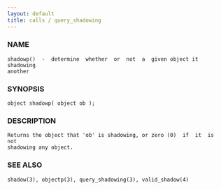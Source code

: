 ```yaml
---
layout: default
title: calls / query_shadowing
---
```


### NAME

    shadowp()  -  determine  whether  or  not  a  given object it shadowing
    another


### SYNOPSIS

    object shadowp( object ob );


### DESCRIPTION

    Returns the object that 'ob' is shadowing, or zero (0)  if  it  is  not
    shadowing any object.


### SEE ALSO

    shadow(3), objectp(3), query_shadowing(3), valid_shadow(4)
